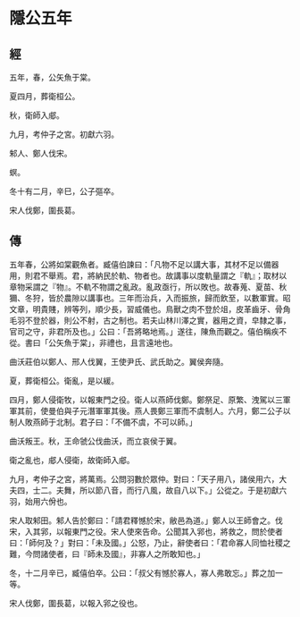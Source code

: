 # 隱公五年
## 經

五年，春，公矢魚于棠。

夏四月，葬衛桓公。

秋，衛師入郕。

九月，考仲子之宮。初獻六羽。

邾人、鄭人伐宋。

螟。

冬十有二月，辛巳，公子彄卒。

宋人伐鄭，圍長葛。

## 傳

五年春，公將如棠觀魚者。臧僖伯諫曰：「凡物不足以講大事，其材不足以備器用，則君不舉焉。君，將納民於軌、物者也。故講事以度軌量謂之『軌』；取材以章物采謂之『物』。不軌不物謂之亂政。亂政亟行，所以敗也。故春蒐、夏苗、秋獮、冬狩，皆於農隙以講事也。三年而治兵，入而振旅，歸而飲至，以數軍實。昭文章，明貴賤，辨等列，順少長，習威儀也。鳥獸之肉不登於俎，皮革齒牙、骨角毛羽不登於器，則公不射，古之制也。若夫山林川澤之實，器用之資，皁隸之事，官司之守，非君所及也。」公曰：「吾將略地焉。」遂往，陳魚而觀之。僖伯稱疾不從。書曰「公矢魚于棠」，非禮也，且言遠地也。

曲沃莊伯以鄭人、邢人伐翼，王使尹氏、武氏助之。翼侯奔隨。

夏，葬衛桓公。衛亂，是以緩。

四月，鄭人侵衛牧，以報東門之役。衛人以燕師伐鄭。鄭祭足、原繁、洩駕以三軍軍其前，使曼伯與子元潛軍軍其後。燕人畏鄭三軍而不虞制人。六月，鄭二公子以制人敗燕師于北制。君子曰：「不備不虞，不可以師。」

曲沃叛王。秋，王命虢公伐曲沃，而立哀侯于翼。

衛之亂也，郕人侵衛，故衛師入郕。

九月，考仲子之宮，將萬焉。公問羽數於眾仲。對曰：「天子用八，諸侯用六，大夫四，士二。夫舞，所以節八音，而行八風，故自八以下。」公從之。于是初獻六羽，始用六佾也。

宋人取邾田。邾人告於鄭曰：「請君釋憾於宋，敝邑為道。」鄭人以王師會之。伐宋，入其郛，以報東門之役。宋人使來告命。公聞其入郛也，將救之，問於使者曰：「師何及？」對曰：「未及國。」公怒，乃止，辭使者曰：「君命寡人同恤社稷之難，今問諸使者，曰『師未及國』，非寡人之所敢知也。」

冬，十二月辛已，臧僖伯卒。公曰：「叔父有憾於寡人，寡人弗敢忘。」葬之加一等。

宋人伐鄭，圍長葛，以報入郛之役也。


